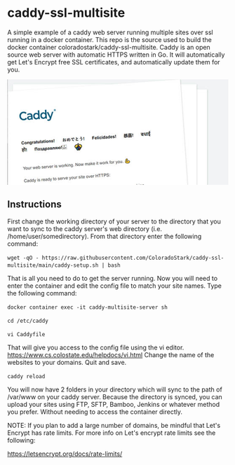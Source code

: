 # caddy-ssl-multisite

A simple example of a caddy web server running multiple sites over ssl running in a docker container. This repo is the source used to build the docker container coloradostark/caddy-ssl-multisite. Caddy is an open source web server with automatic HTTPS written in Go. It will automatically get Let's Encrypt free SSL certificates, and automatically update them for you.

![Screenshot](https://github.com/ColoradoStark/caddy-ssl-multisite/raw/main/caddy.jpg)

## Instructions

First change the working directory of your server to the directory that you want to sync to the caddy server's web directory (i.e. /home/user/somedirectory). From that directory enter the following command:

`wget -qO - https://raw.githubusercontent.com/ColoradoStark/caddy-ssl-multisite/main/caddy-setup.sh | bash`

That is all you need to do to get the server running. Now you will need to enter the container and edit the config file to match your site names. Type the following command:

`docker container exec -it caddy-multisite-server sh`

`cd /etc/caddy`

`vi Caddyfile`

That will give you access to the config file using the vi editor. https://www.cs.colostate.edu/helpdocs/vi.html Change the name of the websites to your domains. Quit and save.

`caddy reload`

You will now have 2 folders in your directory which will sync to the path of /var/www on your caddy server. Because the directory is synced, you can upload your sites using FTP, SFTP, Bamboo, Jenkins or whatever method you prefer. Without needing to access the container directly.

NOTE: If you plan to add a large number of domains, be mindful that Let's Encrypt has rate limits. For more info on Let's encrypt rate limits see the following:

https://letsencrypt.org/docs/rate-limits/
